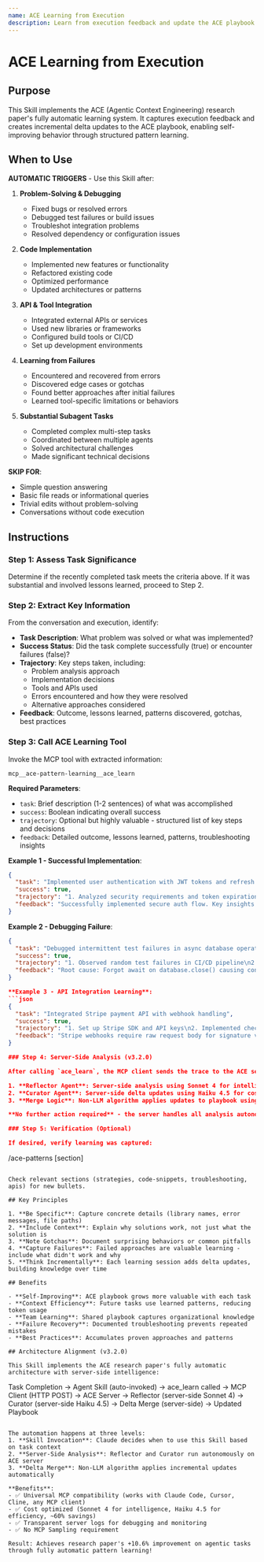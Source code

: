 ```yaml
---
name: ACE Learning from Execution
description: Learn from execution feedback and update the ACE playbook with patterns, strategies, and troubleshooting insights. Use automatically after completing substantial problem-solving, debugging, code implementation, refactoring, API integration, test failures, build errors, or any task with valuable lessons learned. Skip for simple Q&A or informational responses.
---
```


# ACE Learning from Execution

## Purpose

This Skill implements the ACE (Agentic Context Engineering) research paper's fully automatic learning system. It captures execution feedback and creates incremental delta updates to the ACE playbook, enabling self-improving behavior through structured pattern learning.

## When to Use

**AUTOMATIC TRIGGERS** - Use this Skill after:

1. **Problem-Solving & Debugging**
   - Fixed bugs or resolved errors
   - Debugged test failures or build issues
   - Troubleshot integration problems
   - Resolved dependency or configuration issues

2. **Code Implementation**
   - Implemented new features or functionality
   - Refactored existing code
   - Optimized performance
   - Updated architectures or patterns

3. **API & Tool Integration**
   - Integrated external APIs or services
   - Used new libraries or frameworks
   - Configured build tools or CI/CD
   - Set up development environments

4. **Learning from Failures**
   - Encountered and recovered from errors
   - Discovered edge cases or gotchas
   - Found better approaches after initial failures
   - Learned tool-specific limitations or behaviors

5. **Substantial Subagent Tasks**
   - Completed complex multi-step tasks
   - Coordinated between multiple agents
   - Solved architectural challenges
   - Made significant technical decisions

**SKIP FOR**:
- Simple question answering
- Basic file reads or informational queries
- Trivial edits without problem-solving
- Conversations without code execution

## Instructions

### Step 1: Assess Task Significance

Determine if the recently completed task meets the criteria above. If it was substantial and involved lessons learned, proceed to Step 2.

### Step 2: Extract Key Information

From the conversation and execution, identify:

- **Task Description**: What problem was solved or what was implemented?
- **Success Status**: Did the task complete successfully (true) or encounter failures (false)?
- **Trajectory**: Key steps taken, including:
  - Problem analysis approach
  - Implementation decisions
  - Tools and APIs used
  - Errors encountered and how they were resolved
  - Alternative approaches considered
- **Feedback**: Outcome, lessons learned, patterns discovered, gotchas, best practices

### Step 3: Call ACE Learning Tool

Invoke the MCP tool with extracted information:

```
mcp__ace-pattern-learning__ace_learn
```

**Required Parameters**:
- `task`: Brief description (1-2 sentences) of what was accomplished
- `success`: Boolean indicating overall success
- `trajectory`: Optional but highly valuable - structured list of key steps and decisions
- `feedback`: Detailed outcome, lessons learned, patterns, troubleshooting insights

**Example 1 - Successful Implementation**:
```json
{
  "task": "Implemented user authentication with JWT tokens and refresh token rotation",
  "success": true,
  "trajectory": "1. Analyzed security requirements and token expiration needs\n2. Chose JWT library (jsonwebtoken) for token generation\n3. Implemented access token (15min) + refresh token (7 days) pattern\n4. Added token rotation logic in refresh endpoint\n5. Secured endpoints with middleware",
  "feedback": "Successfully implemented secure auth flow. Key insights: (1) Refresh token rotation prevents token theft, (2) Short access token expiry balances security and UX, (3) HttpOnly cookies for refresh tokens prevent XSS attacks. Pattern: Always validate refresh token on each rotation and revoke old tokens."
}
```

**Example 2 - Debugging Failure**:
```json
{
  "task": "Debugged intermittent test failures in async database operations",
  "success": true,
  "trajectory": "1. Observed random test failures in CI/CD pipeline\n2. Suspected race condition in database cleanup\n3. Added transaction isolation and explicit wait for cleanup\n4. Tests still failed intermittently\n5. Discovered missing await on database.close()\n6. Added proper async/await chain",
  "feedback": "Root cause: Forgot await on database.close() causing connection pool exhaustion. Troubleshooting insight: Intermittent failures in async code often indicate missing await statements. Check all async function calls in test cleanup. Pattern: Always use await on resource cleanup (close, disconnect, etc.)"
}

**Example 3 - API Integration Learning**:
```json
{
  "task": "Integrated Stripe payment API with webhook handling",
  "success": true,
  "trajectory": "1. Set up Stripe SDK and API keys\n2. Implemented checkout session creation\n3. Added webhook endpoint for payment events\n4. Failed webhook signature verification\n5. Discovered raw body requirement for crypto signature\n6. Configured express.raw() middleware for webhook route",
  "feedback": "Stripe webhooks require raw request body for signature verification. Standard express.json() breaks signature validation. Solution: Use express.raw({type: 'application/json'}) for webhook route specifically. API Pattern: Webhook signature verification often needs raw body access - check docs before adding body parsers."
}

### Step 4: Server-Side Analysis (v3.2.0)

After calling `ace_learn`, the MCP client sends the trace to the ACE server, which automatically:

1. **Reflector Agent**: Server-side analysis using Sonnet 4 for intelligent pattern extraction
2. **Curator Agent**: Server-side delta updates using Haiku 4.5 for cost efficiency
3. **Merge Logic**: Non-LLM algorithm applies updates to playbook using grow-and-refine

**No further action required** - the server handles all analysis autonomously and asynchronously.

### Step 5: Verification (Optional)

If desired, verify learning was captured:

```
/ace-patterns [section]
```

Check relevant sections (strategies, code-snippets, troubleshooting, apis) for new bullets.

## Key Principles

1. **Be Specific**: Capture concrete details (library names, error messages, file paths)
2. **Include Context**: Explain why solutions work, not just what the solution is
3. **Note Gotchas**: Document surprising behaviors or common pitfalls
4. **Capture Failures**: Failed approaches are valuable learning - include what didn't work and why
5. **Think Incrementally**: Each learning session adds delta updates, building knowledge over time

## Benefits

- **Self-Improving**: ACE playbook grows more valuable with each task
- **Context Efficiency**: Future tasks use learned patterns, reducing token usage
- **Team Learning**: Shared playbook captures organizational knowledge
- **Failure Recovery**: Documented troubleshooting prevents repeated mistakes
- **Best Practices**: Accumulates proven approaches and patterns

## Architecture Alignment (v3.2.0)

This Skill implements the ACE research paper's fully automatic architecture with server-side intelligence:

```
Task Completion → Agent Skill (auto-invoked) → ace_learn called →
MCP Client (HTTP POST) → ACE Server →
Reflector (server-side Sonnet 4) → Curator (server-side Haiku 4.5) →
Delta Merge (server-side) → Updated Playbook
```

The automation happens at three levels:
1. **Skill Invocation**: Claude decides when to use this Skill based on task context
2. **Server-Side Analysis**: Reflector and Curator run autonomously on ACE server
3. **Delta Merge**: Non-LLM algorithm applies incremental updates automatically

**Benefits**:
- ✅ Universal MCP compatibility (works with Claude Code, Cursor, Cline, any MCP client)
- ✅ Cost optimized (Sonnet 4 for intelligence, Haiku 4.5 for efficiency, ~60% savings)
- ✅ Transparent server logs for debugging and monitoring
- ✅ No MCP Sampling requirement

Result: Achieves research paper's +10.6% improvement on agentic tasks through fully automatic pattern learning!
